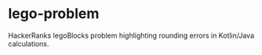 # lego-problem
HackerRanks legoBlocks problem highlighting rounding errors in Kotlin/Java calculations.
